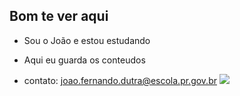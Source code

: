 ## Bom te ver aqui

- Sou o João e estou estudando

 - Aqui  eu guarda os conteudos
 - contato: joao.fernando.dutra@escola.pr.gov.br 
![](https://media.tenor.com/B8MHbKDUFLEAAAAi/strong-kid.gif)
